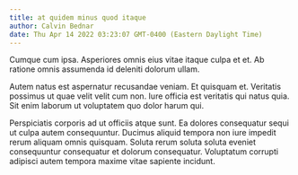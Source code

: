 ```yaml
---
title: at quidem minus quod itaque
author: Calvin Bednar
date: Thu Apr 14 2022 03:23:07 GMT-0400 (Eastern Daylight Time)
---
```

Cumque cum ipsa. Asperiores omnis eius vitae itaque culpa et et. Ab ratione omnis assumenda id deleniti dolorum ullam.

 Autem natus est aspernatur recusandae veniam. Et quisquam et. Veritatis possimus ut quae velit velit cum non. Iure officia est veritatis qui natus quia. Sit enim laborum ut voluptatem quo dolor harum qui.

 Perspiciatis corporis ad ut officiis atque sunt. Ea dolores consequatur sequi ut culpa autem consequuntur. Ducimus aliquid tempora non iure impedit rerum aliquam omnis quisquam. Soluta rerum soluta soluta eveniet consequuntur consequatur et dolorum consequatur. Voluptatum corrupti adipisci autem tempora maxime vitae sapiente incidunt.